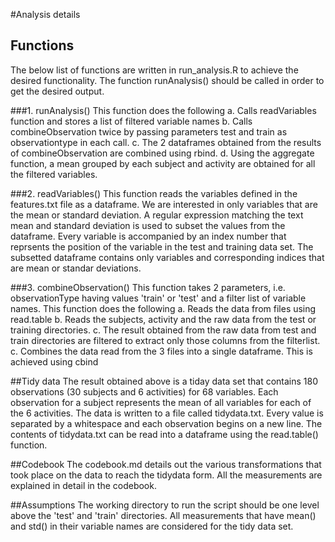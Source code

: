 #Analysis details

## Functions
The below list of functions are written in run_analysis.R to achieve the desired functionality. The function runAnalysis() should be called in order to get the desired output.

###1. runAnalysis() 
This function does the following
a. Calls readVariables function and stores a list of filtered variable names
b. Calls combineObservation twice by passing parameters test and train as observationtype in each call.
c. The 2 dataframes obtained from the results of combineObservation are combined using rbind.
d. Using the aggregate function, a mean grouped by each subject and activity are obtained for all the filtered variables.

###2. readVariables()
This function reads the variables defined in the features.txt file as a dataframe. We are interested in only variables that are the mean or standard deviation. A regular expression matching the text mean and standard deviation is used to subset the values from the dataframe. Every variable is accompanied by an index number that reprsents the position of the variable in the test and training data set. The subsetted dataframe contains only variables and corresponding indices that are mean or standar deviations.

###3. combineObservation() 
This function takes 2 parameters, i.e. observationType having values 'train' or 'test' and a filter list of variable names.
This function does the following
a. Reads the data from files using read.table
b. Reads the subjects, activity and the raw data from the test or training directories.
c. The result obtained from the raw data from test and train directories are filtered to extract only those columns from the filterlist. 
c. Combines the data read from the 3 files into a single dataframe. This is achieved using cbind

##Tidy data
The result obtained above is a tiday data set that contains 180 observations (30 subjects and 6 activities) for 68 variables. Each observation for a subject represents the mean of all variables for each of the 6 activities. The data is written to a file called tidydata.txt. Every value is separated by a whitespace and each observation begins on a new line. The contents of tidydata.txt can be read into a dataframe using the read.table() function.

##Codebook
The codebook.md details out the various transformations that took place on the data to reach the tidydata form. All the measurements are explained in detail in the codebook.

##Assumptions
The working directory to run the script should be one level above the 'test' and 'train' directories.
All measurements that have mean() and std() in their variable names are considered for the tidy data set.
